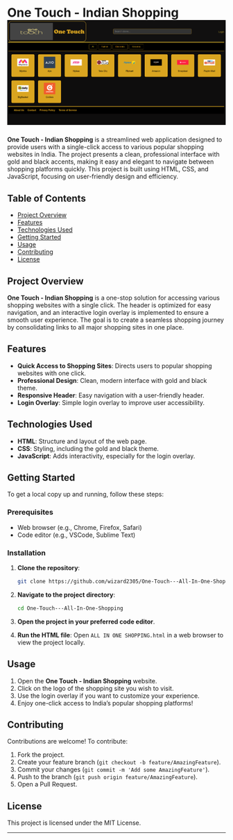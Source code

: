 
# One Touch - Indian Shopping ![SHOPPING](SHOPPING.png)

**One Touch - Indian Shopping** is a streamlined web application designed to provide users with a single-click access to various popular shopping websites in India. The project presents a clean, professional interface with gold and black accents, making it easy and elegant to navigate between shopping platforms quickly. This project is built using HTML, CSS, and JavaScript, focusing on user-friendly design and efficiency.

## Table of Contents
- [Project Overview](#project-overview)
- [Features](#features)
- [Technologies Used](#technologies-used)
- [Getting Started](#getting-started)
- [Usage](#usage)
- [Contributing](#contributing)
- [License](#license)

## Project Overview
**One Touch - Indian Shopping** is a one-stop solution for accessing various shopping websites with a single click. The header is optimized for easy navigation, and an interactive login overlay is implemented to ensure a smooth user experience. The goal is to create a seamless shopping journey by consolidating links to all major shopping sites in one place.

## Features
- **Quick Access to Shopping Sites**: Directs users to popular shopping websites with one click.
- **Professional Design**: Clean, modern interface with gold and black theme.
- **Responsive Header**: Easy navigation with a user-friendly header.
- **Login Overlay**: Simple login overlay to improve user accessibility.

## Technologies Used
- **HTML**: Structure and layout of the web page.
- **CSS**: Styling, including the gold and black theme.
- **JavaScript**: Adds interactivity, especially for the login overlay.

## Getting Started
To get a local copy up and running, follow these steps:

### Prerequisites
- Web browser (e.g., Chrome, Firefox, Safari)
- Code editor (e.g., VSCode, Sublime Text)

### Installation
1. **Clone the repository**:
   ```bash
   git clone https://github.com/wizard2305/One-Touch---All-In-One-Shopping.git
   ```
2. **Navigate to the project directory**:
   ```bash
   cd One-Touch---All-In-One-Shopping
   ```
3. **Open the project in your preferred code editor**.

4. **Run the HTML file**:
   Open `ALL IN ONE SHOPPING.html` in a web browser to view the project locally.

## Usage
1. Open the **One Touch - Indian Shopping** website.
2. Click on the logo of the shopping site you wish to visit.
3. Use the login overlay if you want to customize your experience.
4. Enjoy one-click access to India’s popular shopping platforms!

## Contributing
Contributions are welcome! To contribute:
1. Fork the project.
2. Create your feature branch (`git checkout -b feature/AmazingFeature`).
3. Commit your changes (`git commit -m 'Add some AmazingFeature'`).
4. Push to the branch (`git push origin feature/AmazingFeature`).
5. Open a Pull Request.

## License
This project is licensed under the MIT License.

---


